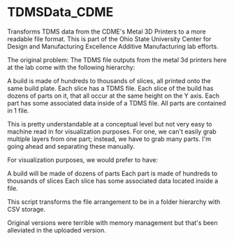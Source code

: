# TDMSData_CDME
Transforms TDMS data from the CDME's Metal 3D Printers to a more readable file format. This is part of the Ohio State University Center for Design and Manufacturing Excellence Additive Manufacturing lab efforts.

The original problem: The TDMS file outputs from the metal 3d printers here at the lab come with the following hierarchy:

A build is made of hundreds to thousands of slices, all printed onto the same build plate. Each slice has a TDMS file.
    Each slice of the build has dozens of parts on it, that all occur at the same height on the Y axis. 
        Each part has some associated data inside of a TDMS file. All parts are contained in 1 file.
    
This is pretty understandable at a conceptual level but not very easy to machine read in for visualization purposes.
For one, we can't easily grab multiple layers from one part; instead, we have to grab many parts.
I'm going ahead and separating these manually.

For visualization purposes, we would prefer to have:

A build will be made of dozens of parts
  Each part is made of hundreds to thousands of slices
    Each slice has some associated data located inside a file.
    
This script transforms the file arrangement to be in a folder hierarchy with CSV storage.

Original versions were terrible with memory management but that's been alleviated in the uploaded version.
